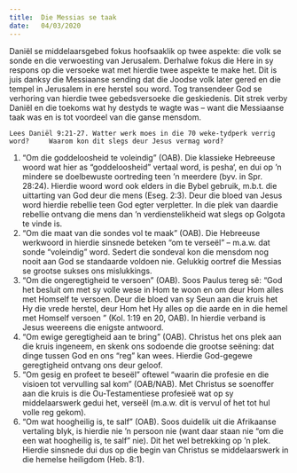 ```yaml
---
title:  Die Messias se taak
date:   04/03/2020
---
```


Daniël se middelaarsgebed fokus hoofsaaklik op twee aspekte: die volk se sonde en die verwoesting van Jerusalem. Derhalwe fokus die Here in sy respons op die versoeke wat met hierdie twee aspekte te make het. Dit is juis danksy die Messiaanse sending dat die Joodse volk later gered en die tempel in Jerusalem in ere herstel sou word. Tog transendeer God se verhoring van hierdie twee gebedsversoeke die geskiedenis. Dit strek verby Daniël en die toekoms wat hy destyds te wagte was – want die Messiaanse taak was en is tot voordeel van die ganse mensdom. 

`Lees Daniël 9:21-27. Watter werk moes in die 70 weke-tydperk verrig word?     Waarom kon dit slegs deur Jesus vermag word?` 

1. “Om die goddeloosheid te voleindig” (OAB). Die klassieke Hebreeuse woord wat hier as “goddeloosheid” vertaal word, is pesha‘, en dui op ’n mindere se doelbewuste oortreding teen ’n meerdere (byv. in Spr. 28:24). Hierdie woord word ook elders in die Bybel gebruik, m.b.t. die uittarting van God deur die mens (Eseg. 2:3). Deur die bloed van Jesus word hierdie rebellie teen God egter verpletter. In die plek van daardie rebellie ontvang die mens dan ’n verdienstelikheid wat slegs op Golgota te vinde is. 
2. “Om die maat van die sondes vol te maak” (OAB). Die Hebreeuse werkwoord in hierdie sinsnede beteken “om te verseël” – m.a.w. dat sonde “voleindig” word. Sedert die sondeval kon die mensdom nog nooit aan God se standaarde voldoen nie. Gelukkig oortref die Messias se grootse sukses ons mislukkings. 
3. “Om die ongeregtigheid te versoen” (OAB). Soos Paulus tereg sê: “God het besluit om met sy volle wese in Hom te woon en om deur Hom alles met Homself te versoen. Deur die bloed van sy Seun aan die kruis het Hy die vrede herstel, deur Hom het Hy alles op die aarde en in die hemel met Homself versoen ” (Kol. 1:19 en 20, OAB). In hierdie verband is Jesus weereens die enigste antwoord. 
4. “Om ewige geregtigheid aan te bring” (OAB). Christus het ons plek aan die kruis ingeneem, en skenk ons sodoende die grootse seëning: dat dinge tussen God en ons “reg” kan wees. Hierdie God-gegewe geregtigheid ontvang ons deur geloof. 
5. “Om gesig en profeet te beseël” oftewel “waarin die profesie en die visioen tot vervulling sal kom” (OAB/NAB). Met Christus se soenoffer aan die kruis is die Ou-Testamentiese profesieë wat op sy middelaarswerk gedui het, verseël (m.a.w. dit is vervul of het tot hul volle reg gekom). 
6. “Om wat hoogheilig is, te salf” (OAB). Soos duidelik uit die Afrikaanse vertaling blyk, is hierdie nie ’n persoon nie (want daar staan nie “om die een wat hoogheilig is, te salf” nie). Dit het wel betrekking op ’n plek. Hierdie sinsnede dui dus op die begin van Christus se middelaarswerk in die hemelse heiligdom (Heb. 8:1).